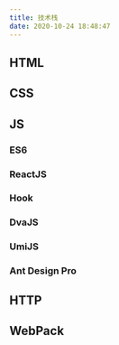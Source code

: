 ```yaml
---
title: 技术栈
date: 2020-10-24 18:48:47
---
```

## HTML

## CSS

## JS

### ES6

### ReactJS

### Hook

### DvaJS

### UmiJS

### Ant Design Pro

## HTTP

## WebPack

